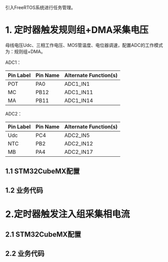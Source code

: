 引入FreeRTOS系统进行任务管理。

# 1. 定时器触发规则组+DMA采集电压

母线电压Udc、三相工作电压、MOS管温度、电位器调速，配置ADC的工作模式为：规则组+DMA。

ADC1：

| Pin Label | Pin Name | Alternate Function(s) |
| --------- | -------- | --------------------- |
| POT       | PA0      | ADC1_IN1              |
| MC        | PB12     | ADC1_IN11             |
| MA        | PB11     | ADC1_IN14             |

ADC2：

| Pin Label | Pin Name | Alternate Function(s) |
| --------- | -------- | --------------------- |
| Udc       | PC4      | ADC2_IN5              |
| NTC       | PB2      | ADC2_IN12             |
| MB        | PA4      | ADC2_IN17             |

## 1.1 STM32CubeMX配置



## 1.2 业务代码

# 2.定时器触发注入组采集相电流



## 2.1 STM32CubeMX配置

## 2.2 业务代码
